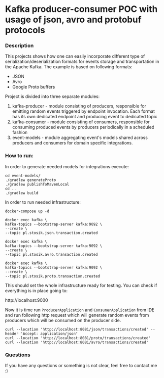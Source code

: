 # Kafka producer-consumer POC with usage of json, avro and protobuf protocols

### Description

This projects shows how one can easily incorporate different type of
serialization/deserialization formats for events storage and transportation
in the Apache Kafka. The example is based on following formats:

- JSON
- Avro
- Google Proto buffers

Project is divided into three separate modules:

1. kafka-producer - module consisting of producers, responsible for emitting
   random events triggered by endpoint invocation. Each format has its own
   dedicated endpoint and producing event to dedicated topic
2. kafka-consumer - module consisting of consumers, responsible for consuming
   produced events by producers periodically in a scheduled fashion
3. event-models - module aggregating event's models shared across producers and consumers
   for domain specific integrations.

### How to run:

In order to generate needed models for integrations execute:

```shell
cd event-models/
./gradlew generateProto
./gradlew publishToMavenLocal
cd ..
./gradlew build
```

In order to run needed infrastructure:

```shell
docker-compose up -d

docker exec kafka \
kafka-topics --bootstrap-server kafka:9092 \
--create \
--topic pl.stosik.json.transaction.created

docker exec kafka \
kafka-topics --bootstrap-server kafka:9092 \
--create \
--topic pl.stosik.avro.transaction.created

docker exec kafka \
kafka-topics --bootstrap-server kafka:9092 \
--create \
--topic pl.stosik.proto.transaction.created
```

This should set the whole infrastructure ready for testing.
You can check if everything is in place going to:

http://localhost:9000

Now it is time run `ProducerApplication` and `ConsumerApplication` from IDE
and run following http request which will generate random events from producers which will
be consumed on the producer side.

```shell
curl --location 'http://localhost:8081/json/transactions/created' --header 'Accept: application/json'
curl --location 'http://localhost:8081/proto/transactions/created'
curl --location 'http://localhost:8081/avro/transactions/created'
```

### Questions

If you have any questions or something is not clear, feel free to contact me :)